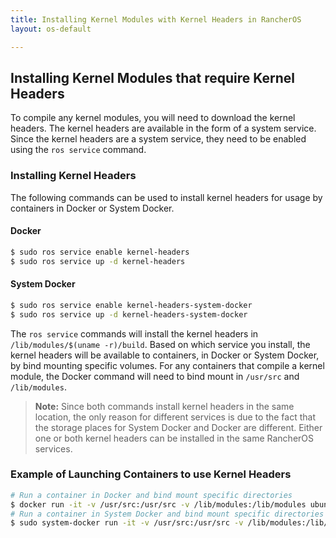 ```yaml
---
title: Installing Kernel Modules with Kernel Headers in RancherOS
layout: os-default

---
```


## Installing Kernel Modules that require Kernel Headers


To compile any kernel modules, you will need to download the kernel headers. The kernel headers are available in the form of a system service. Since the kernel headers are a system service, they need to be enabled using the `ros service` command. 

### Installing Kernel Headers

The following commands can be used to install kernel headers for usage by containers in Docker or System Docker. 

#### Docker

```sh
$ sudo ros service enable kernel-headers
$ sudo ros service up -d kernel-headers
```

#### System Docker

```sh
$ sudo ros service enable kernel-headers-system-docker
$ sudo ros service up -d kernel-headers-system-docker
```

The `ros service` commands will install the kernel headers in `/lib/modules/$(uname -r)/build`. Based on which service you install, the kernel headers will be available to containers, in Docker or System Docker,  by bind mounting specific volumes. For any containers that compile a kernel module, the Docker command will need to bind mount in `/usr/src` and `/lib/modules`.

> **Note:** Since both commands install kernel headers in the same location, the only reason for different services is due to the fact that the storage places for System Docker and Docker are different. Either one or both kernel headers can be installed in the same RancherOS services. 

### Example of Launching Containers to use Kernel Headers

```bash
# Run a container in Docker and bind mount specific directories 
$ docker run -it -v /usr/src:/usr/src -v /lib/modules:/lib/modules ubuntu:15.10 
# Run a container in System Docker and bind mount specific directories 
$ sudo system-docker run -it -v /usr/src:/usr/src -v /lib/modules:/lib/modules ubuntu:15.10 
```